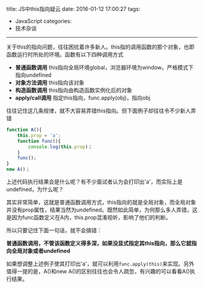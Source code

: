 title: JS中this指向疑云
date: 2016-01-12 17:00:27
tags:
 - JavaScript
categories:
 - 技术杂谈
---
关于this的指向问题，往往困扰着许多新人。this指的调用函数的那个对象，也即函数运行时所处的环境。函数有以下四种调用方式
* **普通函数调用** this指向全局环境global，浏览器环境为window。严格模式下指向undefined
* **对象方法调用** this指向该对象
* **构造函数调用** this指向由构造函数实例化后的对象
* **apply/call调用** 指定this指向，func.apply(obj)，指向obj

往往记住这几条规律，就不大容易弄错this指向。但下面例子却往往令不少新人弄错
```js
function A(){
    this.prop = 'a';
    function func(){
        console.log(this.prop)；
    }
    func();
}
new A()；
```
上述代码执行结果会是什么呢？有不少面试者认为会打印出'a'，而实际上是undefined，为什么呢？

其实非常简单，这就是普通函数调用方式，this指向的就是全局对象，而全局对象并没有prop属性，结果当然为undefined。既然如此简单，为何那么多人弄错，这是因为func函数定义在A内，this.prop混淆视听，影响了他们的判断。

所以只要记住下面一句话，就不会搞错：

**普通函数调用，不管该函数定义得多深，如果没显式指定其this指向，那么它就指向全局对象或者undefined**

如果想调整上述例子使其打印出'a'，就可以利用`func.apply(this)`来实现。另外值得一提的是，A()和new A()的区别往往也会令人疏忽，有兴趣的可以看看A()执行结果。
